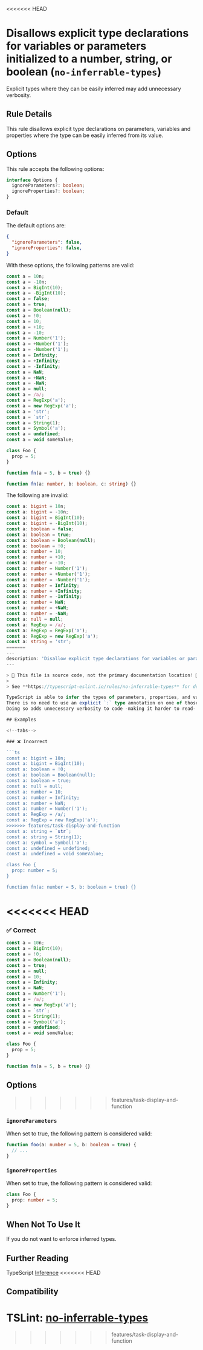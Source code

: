 <<<<<<< HEAD
# Disallows explicit type declarations for variables or parameters initialized to a number, string, or boolean (`no-inferrable-types`)

Explicit types where they can be easily inferred may add unnecessary verbosity.

## Rule Details

This rule disallows explicit type declarations on parameters, variables
and properties where the type can be easily inferred from its value.

## Options

This rule accepts the following options:

```ts
interface Options {
  ignoreParameters?: boolean;
  ignoreProperties?: boolean;
}
```

### Default

The default options are:

```JSON
{
  "ignoreParameters": false,
  "ignoreProperties": false,
}
```

With these options, the following patterns are valid:

```ts
const a = 10n;
const a = -10n;
const a = BigInt(10);
const a = -BigInt(10);
const a = false;
const a = true;
const a = Boolean(null);
const a = !0;
const a = 10;
const a = +10;
const a = -10;
const a = Number('1');
const a = +Number('1');
const a = -Number('1');
const a = Infinity;
const a = +Infinity;
const a = -Infinity;
const a = NaN;
const a = +NaN;
const a = -NaN;
const a = null;
const a = /a/;
const a = RegExp('a');
const a = new RegExp('a');
const a = 'str';
const a = `str`;
const a = String(1);
const a = Symbol('a');
const a = undefined;
const a = void someValue;

class Foo {
  prop = 5;
}

function fn(a = 5, b = true) {}

function fn(a: number, b: boolean, c: string) {}
```

The following are invalid:

```ts
const a: bigint = 10n;
const a: bigint = -10n;
const a: bigint = BigInt(10);
const a: bigint = -BigInt(10);
const a: boolean = false;
const a: boolean = true;
const a: boolean = Boolean(null);
const a: boolean = !0;
const a: number = 10;
const a: number = +10;
const a: number = -10;
const a: number = Number('1');
const a: number = +Number('1');
const a: number = -Number('1');
const a: number = Infinity;
const a: number = +Infinity;
const a: number = -Infinity;
const a: number = NaN;
const a: number = +NaN;
const a: number = -NaN;
const a: null = null;
const a: RegExp = /a/;
const a: RegExp = RegExp('a');
const a: RegExp = new RegExp('a');
const a: string = 'str';
=======
---
description: 'Disallow explicit type declarations for variables or parameters initialized to a number, string, or boolean.'
---

> 🛑 This file is source code, not the primary documentation location! 🛑
>
> See **https://typescript-eslint.io/rules/no-inferrable-types** for documentation.

TypeScript is able to infer the types of parameters, properties, and variables from their default or initial values.
There is no need to use an explicit `:` type annotation on one of those constructs initialized to a boolean, number, or string.
Doing so adds unnecessary verbosity to code -making it harder to read- and in some cases can prevent TypeScript from inferring a more specific literal type (e.g. `10`) instead of the more general primitive type (e.g. `number`)

## Examples

<!--tabs-->

### ❌ Incorrect

```ts
const a: bigint = 10n;
const a: bigint = BigInt(10);
const a: boolean = !0;
const a: boolean = Boolean(null);
const a: boolean = true;
const a: null = null;
const a: number = 10;
const a: number = Infinity;
const a: number = NaN;
const a: number = Number('1');
const a: RegExp = /a/;
const a: RegExp = new RegExp('a');
>>>>>>> features/task-display-and-function
const a: string = `str`;
const a: string = String(1);
const a: symbol = Symbol('a');
const a: undefined = undefined;
const a: undefined = void someValue;

class Foo {
  prop: number = 5;
}

function fn(a: number = 5, b: boolean = true) {}
```

<<<<<<< HEAD
=======
### ✅ Correct

```ts
const a = 10n;
const a = BigInt(10);
const a = !0;
const a = Boolean(null);
const a = true;
const a = null;
const a = 10;
const a = Infinity;
const a = NaN;
const a = Number('1');
const a = /a/;
const a = new RegExp('a');
const a = `str`;
const a = String(1);
const a = Symbol('a');
const a = undefined;
const a = void someValue;

class Foo {
  prop = 5;
}

function fn(a = 5, b = true) {}
```

<!--/tabs-->

## Options

>>>>>>> features/task-display-and-function
### `ignoreParameters`

When set to true, the following pattern is considered valid:

```ts
function foo(a: number = 5, b: boolean = true) {
  // ...
}
```

### `ignoreProperties`

When set to true, the following pattern is considered valid:

```ts
class Foo {
  prop: number = 5;
}
```

## When Not To Use It

If you do not want to enforce inferred types.

## Further Reading

TypeScript [Inference](https://www.typescriptlang.org/docs/handbook/type-inference.html)
<<<<<<< HEAD

## Compatibility

TSLint: [no-inferrable-types](https://palantir.github.io/tslint/rules/no-inferrable-types/)
=======
>>>>>>> features/task-display-and-function
